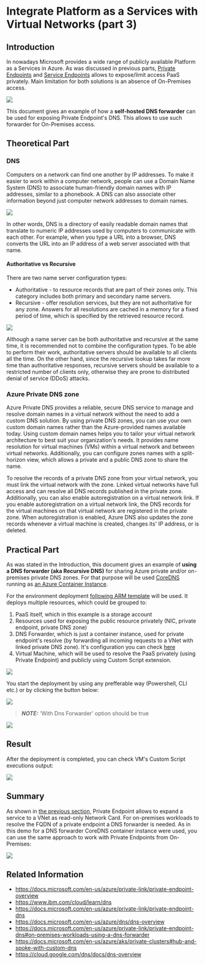 # Integrate Platform as a Services with Virtual Networks (part 3)
## Introduction


In nowadays Microsoft provides a wide range of publicly available Platform as a Services in Azure. As was discussed in previous parts, [Private Endpoints](/paas-vnet-01/README.md) and [Service Endpoints](/paas-vnet-00/README.md) allows to expose/limit access PaaS privately. Main limitation for both solutions is an absence of On-Premises access.

![](/images/network/paas_vnet_logo.png)

This document gives an example of how a **self-hosted DNS forwarder** can be used for exposing Private Endpoint's DNS. This allows to use such forwarder for On-Premises access.

## Theoretical Part

### DNS

Computers on a network can find one another by IP addresses. To make it easier to work within a computer network, people can use a Domain Name System (DNS) to associate human-friendly domain names with IP addresses, similar to a phonebook. A DNS can also associate other information beyond just computer network addresses to domain names. 

![](/images/network/dns_simple.png)

In other words, DNS is a directory of easily readable domain names that translate to numeric IP addresses used by computers to communicate with each other. For example, when you type a URL into a browser, DNS converts the URL into an IP address of a web server associated with that name. 

#### Authoritative vs Recursive
There are two name server configuration types:

* Authoritative - to resource records that are part of their zones only. This category includes both primary and secondary name servers. 
* Recursive - offer resolution services, but they are not authoritative for any zone. Answers for all resolutions are cached in a memory for a fixed period of time, which is specified by the retrieved resource record. 

![](/images/network/how_dns_works.png)

Although a name server can be both authoritative and recursive at the same time, it is recommended not to combine the configuration types. To be able to perform their work, authoritative servers should be available to all clients all the time. On the other hand, since the recursive lookup takes far more time than authoritative responses, recursive servers should be available to a restricted number of clients only, otherwise they are prone to distributed denial of service (DDoS) attacks. 

### Azure Private DNS zone

Azure Private DNS provides a reliable, secure DNS service to manage and resolve domain names in a virtual network without the need to add a custom DNS solution. By using private DNS zones, you can use your own custom domain names rather than the Azure-provided names available today. Using custom domain names helps you to tailor your virtual network architecture to best suit your organization's needs. It provides name resolution for virtual machines (VMs) within a virtual network and between virtual networks. Additionally, you can configure zones names with a split-horizon view, which allows a private and a public DNS zone to share the name.

To resolve the records of a private DNS zone from your virtual network, you must link the virtual network with the zone. Linked virtual networks have full access and can resolve all DNS records published in the private zone. Additionally, you can also enable autoregistration on a virtual network link. If you enable autoregistration on a virtual network link, the DNS records for the virtual machines on that virtual network are registered in the private zone. When autoregistration is enabled, Azure DNS also updates the zone records whenever a virtual machine is created, changes its' IP address, or is deleted.

## Practical Part

As was stated in the Introduction, this document gives an example of **using a DNS forwarder (aka Recursive DNS)** for sharing Azure private and/or on-premises private DNS zones. For that purpose will be used [CoreDNS](https://github.com/coredns/coredns) running as [an Azure Container Instance](https://azure.microsoft.com/en-us/services/container-instances/). 

For the environment deployment [following ARM template](https://github.com/groovy-sky/private-endpoint-with-on-prem/blob/master/azure/azuredeploy.json) will be used. It deploys multiple resources, which could be grouped to:

1. PaaS itself, which in this example is a storage account
2. Resources used for exposing the public resource privately (NIC, private endpoint, private DNS zone)
3. DNS Forwarder, which is just a container instance, used for private endpoint's resolve (by forwarding all incoming requests to a VNet with linked private DNS zone). It's configuration you can check [here](https://github.com/groovy-sky/private-endpoint-with-on-prem/tree/master/docker)
4. Virtual Machine, which will be used to resolve the PaaS privately (using Private Endpoint) and publicly using Custom Script extension.

![](/images/network/priv_end_w_forward_arch.png)

You start the deployment by using any prefferable way (Powershell, CLI etc.) or by clicking the button below:

<a href="https://portal.azure.com/#create/Microsoft.Template/uri/https%3A%2F%2Fraw.githubusercontent.com%2Fgroovy-sky%2Fprivate-endpoint-with-on-prem%2Fmaster%2Fazure%2Fazuredeploy.json" target="_blank"> <img src="https://raw.githubusercontent.com/Azure/azure-quickstart-templates/master/1-CONTRIBUTION-GUIDE/images/deploytoazure.png"/> </a>

> **_NOTE:_**  'With Dns Forwarder' option should be true

![](/images/network/priv_end_with_dns_deploy.png)

## Result

After the deployment is completed, you can check VM's Custom Script executions output:

![](/images/network/priv_end_with_dns_result.png)

## Summary

As shown in [the previous section](/paas-vnet-01/README.md), Private Endpoint allows to expand a service to a VNet as read-only Network Card. For on-premises workloads to resolve the FQDN of a private endpoint a DNS forwarder is needed. As in this demo for a DNS forwarder CoreDNS container instance were used, you can use the same approach to work with Private Endpoints from On-Premises:

![](/images/network/priv_end_acc_w_forw_from_on_prem_struct.png)


## Related Information
* https://docs.microsoft.com/en-us/azure/private-link/private-endpoint-overview
* https://www.ibm.com/cloud/learn/dns
* https://docs.microsoft.com/en-us/azure/private-link/private-endpoint-dns
* https://docs.microsoft.com/en-us/azure/dns/dns-overview
* https://docs.microsoft.com/en-us/azure/private-link/private-endpoint-dns#on-premises-workloads-using-a-dns-forwarder
* https://docs.microsoft.com/en-us/azure/aks/private-clusters#hub-and-spoke-with-custom-dns
* https://cloud.google.com/dns/docs/dns-overview
